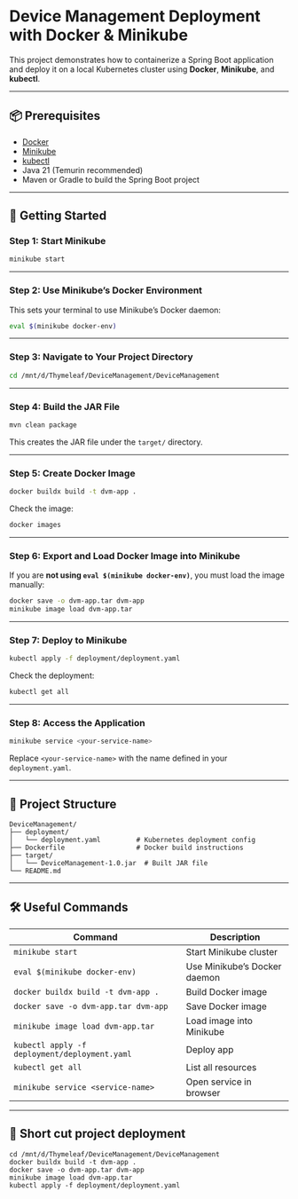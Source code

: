 
# Device Management Deployment with Docker & Minikube

This project demonstrates how to containerize a Spring Boot application and deploy it on a local Kubernetes cluster using **Docker**, **Minikube**, and **kubectl**.

---

## 📦 Prerequisites

* [Docker](https://www.docker.com/)
* [Minikube](https://minikube.sigs.k8s.io/docs/start/)
* [kubectl](https://kubernetes.io/docs/tasks/tools/)
* Java 21 (Temurin recommended)
* Maven or Gradle to build the Spring Boot project

---

## 🚀 Getting Started

### Step 1: Start Minikube

```bash
minikube start
```

---

### Step 2: Use Minikube’s Docker Environment

This sets your terminal to use Minikube’s Docker daemon:

```bash
eval $(minikube docker-env)
```

---

### Step 3: Navigate to Your Project Directory

```bash
cd /mnt/d/Thymeleaf/DeviceManagement/DeviceManagement
```

---

### Step 4: Build the JAR File

```bash
mvn clean package
```

This creates the JAR file under the `target/` directory.

---

### Step 5: Create Docker Image

```bash
docker buildx build -t dvm-app .
```

Check the image:

```bash
docker images
```

---

### Step 6: Export and Load Docker Image into Minikube

If you are **not using `eval $(minikube docker-env)`**, you must load the image manually:

```bash
docker save -o dvm-app.tar dvm-app
minikube image load dvm-app.tar
```

---

### Step 7: Deploy to Minikube

```bash
kubectl apply -f deployment/deployment.yaml
```

Check the deployment:

```bash
kubectl get all
```

---

### Step 8: Access the Application

```bash
minikube service <your-service-name>
```

Replace `<your-service-name>` with the name defined in your `deployment.yaml`.

---

## 📁 Project Structure

```
DeviceManagement/
├── deployment/
│   └── deployment.yaml         # Kubernetes deployment config
├── Dockerfile                  # Docker build instructions
├── target/
│   └── DeviceManagement-1.0.jar  # Built JAR file
└── README.md
```

---

## 🛠 Useful Commands

| Command                                       | Description                  |
| --------------------------------------------- | ---------------------------- |
| `minikube start`                              | Start Minikube cluster       |
| `eval $(minikube docker-env)`                 | Use Minikube’s Docker daemon |
| `docker buildx build -t dvm-app .`            | Build Docker image           |
| `docker save -o dvm-app.tar dvm-app`          | Save Docker image            |
| `minikube image load dvm-app.tar`             | Load image into Minikube     |
| `kubectl apply -f deployment/deployment.yaml` | Deploy app                   |
| `kubectl get all`                             | List all resources           |
| `minikube service <service-name>`             | Open service in browser      |

---

## 📁 Short cut project deployment

```
cd /mnt/d/Thymeleaf/DeviceManagement/DeviceManagement
docker buildx build -t dvm-app .
docker save -o dvm-app.tar dvm-app
minikube image load dvm-app.tar
kubectl apply -f deployment/deployment.yaml
```


